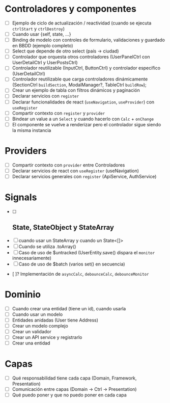# Controladores y componentes

- [ ] Ejemplo de ciclo de actualización / reactividad (cuando se ejecuta `ctrlStart` y `ctrlDestroy`)
- [ ] Cuando usar {self, state, ...}
- [ ] Binding de modelo con controles de formulario, validaciones y guardado en BBDD (ejemplo completo)
- [ ] Select que depende de otro select (país → ciudad)
- [ ] Controlador que orquesta otros controladores (UserPanelCtrl con UserDetailCtrl y UserPostsCtrl)
- [ ] Controlador reutilizable (InputCtrl, ButtonCtrl) y controlador específico (UserDetailCtrl)
- [ ] Controlador reutilizable que carga controladores dinámicamente (SectionCtrl `buildSection`, ModalManager?, TableCtrl `buildRow`);
- [ ] Crear un ejemplo de tabla con filtros dinámicos y paginación
- [ ] Declarar servicios con `register`
- [ ] Declarar funcionalidades de react (`useNavigation`, `useProvider`) con `useRegister`
- [ ] Compartir contexto con `register` y `provider`
- [ ] Bindear un value a un `Select` y cuando hacerlo con `Calc` + `onChange`
- [ ] El componente se vuelve a renderizar pero el controlador sigue siendo la misma instancia

# Providers

- [ ] Compartir contexto con `provider` entre Controladores
- [ ] Declarar servicios de react con `useRegister` (useNavigation)
- [ ] Declarar servicios generales con `register` (ApiService, AuthService)

# Signals

- [ ] ## State, StateObject y StateArray
- [ ] cuando usar un StateArray y cuando un State<[]>
- [ ] Cuando se utiliza .toArray()
- [ ] Caso de uso de $untracked (UserEntity.save() dispara el `monitor` innecesariamente)
- [ ] Caso de uso de $batch (varios set() en secuencia)
- [ ]? Implementación de `asyncCalc`, `debounceCalc`, `debounceMonitor`

# Dominio

- [ ] Cuando crear una entidad (tiene un id), cuando usarla
- [ ] Cuando usar un modelo
- [ ] Entidades anidadas (User tiene Address)
- [ ] Crear un modelo complejo
- [ ] Crear un validador
- [ ] Crear un API service y registrarlo
- [ ] Crear una entidad

# Capas

- [ ] Qué responsabilidad tiene cada capa (Domain, Framework, Presentation)
- [ ] Comunicación entre capas (Domain → Ctrl → Presentation)
- [ ] Qué puedo poner y que no puedo poner en cada capa
